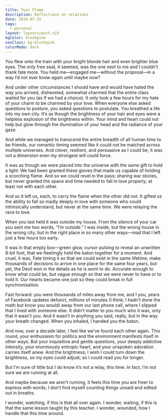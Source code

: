 ```yaml
---
title: Twin Flame
description: Reflections on relations
date: 2019-07-25
tags:
  - personal
layout: layouts/post.njk
bgColor: blushpink
navClass: bg-blushpink
colorMode: dark
---
```

You flew onto the train with your bright blonde hair and even brighter blue eyes. The only free seat, it seemed, was the one next to me and I couldn’t thank fate more. You held me—engaged me—without the proposal—in a way I’d not ever know again until maybe now?

And under other circumstances I should have and would have hated the way you arrived, disheveled, somewhat charmed that the entire class waited for you (as if we had a choice). It only took a few hours for my hate of your charm to be charmed by your love. When everyone else asked questions to posture, you asked questions to postulate. You breathed a life into my own city. It’s as though the brightness of your hair and eyes were a helpless explosion of the brightness within. Your mind and heart could not help but glow through the illumination of your head and the radiance of your gaze.

And while we managed to transcend the entire breadth of all human time to be friends, our romantic timing seemed like it could not be matched across multiple universes. And clever, resilient, and persuasive as I could be, it was not a dimension even my strongest will could force.

It was as though we were placed into the universe with the same gift to hold a light: We had been granted these gloves that made us capable of holding a scorching flame. And so we could revel in the pass; sharing war stories, but never granted the space and time needed to fall in love properly; at least not with each other.

And so it left us, each, to carry the flame when the other did not. It gifted us the ability to fall so madly deeply in love with someone who could intrinsically understand, but never at the same time. We were relaying the race to love.

When you last held it was outside my house. From the silence of your car you sent me two words, “I’m outside.” I was inside, but the wrong house in the wrong city, but in the right place in so many other ways—mad that I left just a few hours too early.

It was in that empty box—green glow, cursor pulsing to reveal an unwritten 8-bit font, that we fleetingly held the baton together for a moment. And cruel, it was, Fate timing it so that we could exist in the same lifetime, make thousands of decisions to arrive in one place for the same four years, but yet, the Devil won in the details as he is wont to do. Accurate enough to know what could be, but vague enough so that we were never to have or to hold it. Our hearts became one just so they could break in full synchronisation.

Fast forward: you were thousands of miles away from me, and I you, years of Facebook updates defunct, millions of minutes (I think; I hadn’t done the math but know you would) away from our last phone call, where I slipped that I lived with someone else. It didn’t matter to you much who it was, only that it wasn’t you. And it wasn’t in anything you said, really, but in the way your breath changed. When you inhaled, I handed you the baton.

And now, over a decade later, I feel like we’ve found each other again. This round, your enthusiasm for politics and the environment manifests itself in other ways. But your inquisitive and gentle questions, your deeply addictive intensity, your enormously entropic heart, and your unspoken adoration carries itself anew. And the brightness; I wish I could turn down the brightness, so my eyes could adjust; so I could read you for longer.

But I'm sure of little but I do know it’s not a relay, this time. In fact, I’m not sure we are running at all. 

And maybe because we aren’t running, it feels this time you are freer to express with words; I don’t find myself counting things unsaid and edited out in breaths.

I wonder, watching, if this is that all over again. I wonder, waiting, if this is that the same lesson taught by this teacher. I wonder, wounded, how I handle that this time around.